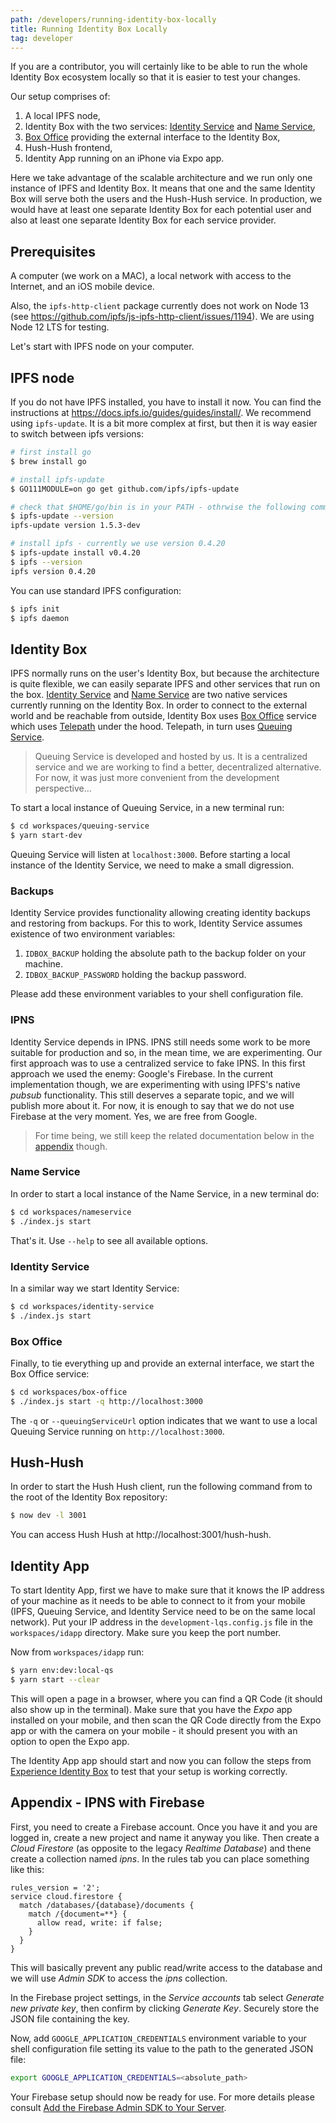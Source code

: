 ```yaml
---
path: /developers/running-identity-box-locally
title: Running Identity Box Locally
tag: developer
---
```


If you are a contributor, you will certainly like to be able to run the whole
Identity Box ecosystem locally so that it is easier to test your changes.

Our setup comprises of:

1. A local IPFS node,
2. Identity Box with the two services: [Identity Service](/services/identity-service) and [Name Service](/services/nameservice),
3. [Box Office](/services/box-office) providing the external interface to the Identity Box,
4. Hush-Hush frontend,
5. Identity App running on an iPhone via Expo app.

Here we take advantage of the scalable architecture and we run only one instance of IPFS and Identity Box. It means that one and the same Identity Box will serve both the users and the Hush-Hush service. In production, we would have at least one separate Identity Box for each potential user and also at least one separate Identity Box for each service provider.

## Prerequisites

A computer (we work on a MAC), a local network with access to the Internet, and an iOS mobile device.

Also, the `ipfs-http-client` package currently does not work on Node 13 (see https://github.com/ipfs/js-ipfs-http-client/issues/1194). We are using Node 12 LTS for testing.

Let's start with IPFS node on your computer.

## IPFS node

If you do not have IPFS installed, you have to install it now. You can find the instructions at https://docs.ipfs.io/guides/guides/install/. We recommend using `ipfs-update`. It is a bit more complex at first, but then it is way easier to switch between ipfs versions:

```bash
# first install go
$ brew install go

# install ipfs-update
$ GO111MODULE=on go get github.com/ipfs/ipfs-update

# check that $HOME/go/bin is in your PATH - othrwise the following command will fail
$ ipfs-update --version
ipfs-update version 1.5.3-dev

# install ipfs - currently we use version 0.4.20
$ ipfs-update install v0.4.20
$ ipfs --version
ipfs version 0.4.20
```

You can use standard IPFS configuration:

```bash
$ ipfs init
$ ipfs daemon
```

## Identity Box

IPFS normally runs on the user's Identity Box, but because the architecture is quite flexible, we can easily separate IPFS and other services that run on the box. [Identity Service](/services/identity-service) and [Name Service](/services/nameservice) are two native services currently running on the Identity Box. In order to connect to the external world and be reachable from outside, Identity Box uses [Box Office](/services/box-office) service which uses [Telepath](/components/telepath) under the hood. Telepath, in turn uses [Queuing Service](/components/queuing-service).

> Queuing Service is developed and hosted by us. It is a centralized service and we are working to find a better, decentralized alternative. For now, it was just more convenient from the development perspective...

To start a local instance of Queuing Service, in a new terminal run:

```bash
$ cd workspaces/queuing-service
$ yarn start-dev
```

Queuing Service will listen at `localhost:3000`. Before starting a local instance of the Identity Service, we need to make a small digression.

### Backups

Identity Service provides functionality allowing creating identity backups and restoring from backups. For this to work, Identity Service assumes existence of two environment variables:

1. `IDBOX_BACKUP` holding the absolute path to the backup folder on your machine.
2. `IDBOX_BACKUP_PASSWORD` holding the backup password.

Please add these environment variables to your shell configuration file.

### IPNS

Identity Service depends in IPNS. IPNS still needs some work to be more suitable for production and so, in the mean time, we are experimenting.
Our first approach was to use a centralized service to fake IPNS. In this first approach we used the enemy: Google's Firebase.
In the current implementation though, we are experimenting with using IPFS's native _pubsub_ functionality. This still deserves a separate topic,
and we will publish more about it. For now, it is enough to say that we do not use Firebase at the very moment. Yes, we are free from Google.

> For time being, we still keep the related documentation below in the [appendix](#appendix---ipns-with-firebase) though.

### Name Service

In order to start a local instance of the Name Service, in a new terminal do:

```bash
$ cd workspaces/nameservice
$ ./index.js start
```

That's it. Use `--help` to see all available options.

### Identity Service

In a similar way we start Identity Service:

```bash
$ cd workspaces/identity-service
$ ./index.js start
```

### Box Office

Finally, to tie everything up and provide an external interface, we start the Box Office service:

```bash
$ cd workspaces/box-office
$ ./index.js start -q http://localhost:3000
```

The `-q` or `--queuingServiceUrl` option indicates that we want to use a local Queuing Service running on `http://localhost:3000`.

## Hush-Hush

In order to start the Hush Hush client, run the following command from to the root of the Identity Box repository:

```bash
$ now dev -l 3001
```

You can access Hush Hush at http://localhost:3001/hush-hush.

## Identity App

To start Identity App, first we have to make sure that it knows the IP address of your machine as it needs
to be able to connect to it from your mobile (IPFS, Queuing Service, and Identity Service need to be on the same local network). Put your IP address in the `development-lqs.config.js` file in the `workspaces/idapp` directory. Make sure you keep the port number.

Now from `workspaces/idapp` run:

```bash
$ yarn env:dev:local-qs
$ yarn start --clear
```

This will open a page in a browser, where you can find a QR Code (it should also show up in the terminal).
Make sure that you have the _Expo_ app installed on your mobile, and then scan the QR Code directly from the Expo app or with the camera on your mobile - it should present you with an option to open the Expo app.

The Identity App app should start and now you can follow the steps from [Experience Identity Box](/experience-identity-box) to test that your setup is working correctly.

## Appendix - IPNS with Firebase

First, you need to create a Firebase account. Once you have it and you are logged in, create a new project and name it anyway you like. Then create a _Cloud Firestore_ (as opposite to the legacy _Realtime Database_) and thene create a collection named _ipns_. In the rules tab you can place something like this:

```text
rules_version = '2';
service cloud.firestore {
  match /databases/{database}/documents {
    match /{document=**} {
      allow read, write: if false;
    }
  }
}
```

This will basically prevent any public read/write access to the database and we will use _Admin SDK_ to access the _ipns_ collection.

In the Firebase project settings, in the _Service accounts_ tab select _Generate new private key_, then confirm by clicking _Generate Key_. Securely store the JSON file containing the key.

Now, add `GOOGLE_APPLICATION_CREDENTIALS` environment variable to your shell configuration file setting its value to the path to the generated JSON file:

```bash
export GOOGLE_APPLICATION_CREDENTIALS=<absolute_path>
```

Your Firebase setup should now be ready for use. For more details please consult [Add the Firebase Admin SDK to Your Server](https://firebase.google.com/docs/admin/setup).